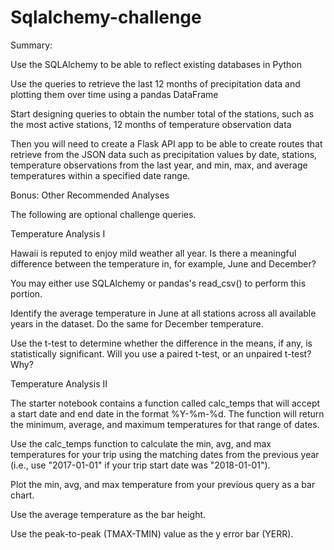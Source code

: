 # Sqlalchemy-challenge

Summary:

Use the SQLAlchemy to be able to reflect existing databases in Python

Use the queries to retrieve the last 12 months of precipitation data and plotting them over time using a pandas DataFrame

Start designing queries to obtain the number total of the stations, such as the most active stations, 12 months of temperature observation data 

Then you will need to create a Flask API app to be able to create routes that retrieve from the JSON data such as precipitation values by date, stations, temperature observations from the last year, and min, max, and average temperatures within a specified date range.




Bonus: Other Recommended Analyses

The following are optional challenge queries.


Temperature Analysis I


Hawaii is reputed to enjoy mild weather all year. Is there a meaningful difference between the temperature in, for example, June and December?


You may either use SQLAlchemy or pandas's read_csv() to perform this portion.


Identify the average temperature in June at all stations across all available years in the dataset. Do the same for December temperature.


Use the t-test to determine whether the difference in the means, if any, is statistically significant. Will you use a paired t-test, or an unpaired t-test? Why?



Temperature Analysis II


The starter notebook contains a function called calc_temps that will accept a start date and end date in the format %Y-%m-%d. The function will return the minimum, average, and maximum temperatures for that range of dates.


Use the calc_temps function to calculate the min, avg, and max temperatures for your trip using the matching dates from the previous year (i.e., use "2017-01-01" if your trip start date was "2018-01-01").


Plot the min, avg, and max temperature from your previous query as a bar chart.


Use the average temperature as the bar height.


Use the peak-to-peak (TMAX-TMIN) value as the y error bar (YERR).






